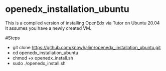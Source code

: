 # openedx_installation_ubuntu
This is a compiled version of installing OpenEdx via Tutor on Ubuntu 20.04
It assumes you have a newly created VM.

#Steps

- git clone https://github.com/knowhalim/openedx_installation_ubuntu.git
- cd openedx_installation_ubuntu
- chmod +x openedx_install.sh
- sudo ./openedx_install.sh
